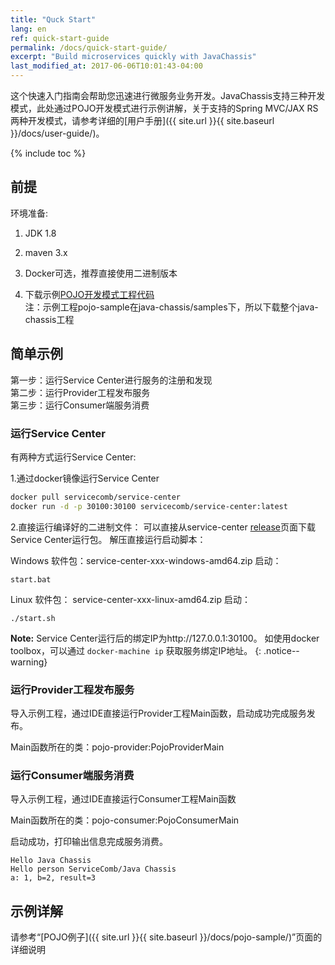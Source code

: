 ```yaml
---
title: "Quck Start"
lang: en
ref: quick-start-guide
permalink: /docs/quick-start-guide/
excerpt: "Build microservices quickly with JavaChassis"
last_modified_at: 2017-06-06T10:01:43-04:00
---
```


这个快速入门指南会帮助您迅速进行微服务业务开发。JavaChassis支持三种开发模式，此处通过POJO开发模式进行示例讲解，关于支持的Spring MVC/JAX RS两种开发模式，请参考详细的[用户手册]({{ site.url }}{{ site.baseurl }}/docs/user-guide/)。

{% include toc %}

## 前提
环境准备:

1. JDK 1.8

2. maven 3.x

3. Docker可选，推荐直接使用二进制版本

4. 下载示例[POJO开发模式工程代码](https://github.com/ServiceComb/java-chassis/archive/master.zip)    
   注：示例工程pojo-sample在java-chassis/samples下，所以下载整个java-chassis工程

## 简单示例

第一步：运行Service Center进行服务的注册和发现  
第二步：运行Provider工程发布服务  
第三步：运行Consumer端服务消费  

### 运行Service Center

有两种方式运行Service Center:

1.通过docker镜像运行Service Center

```bash
docker pull servicecomb/service-center
docker run -d -p 30100:30100 servicecomb/service-center:latest
```

2.直接运行编译好的二进制文件：
可以直接从service-center [release](https://github.com/servicecomb/service-center/releases/)页面下载Service Center运行包。
解压直接运行启动脚本：

Windows
软件包：service-center-xxx-windows-amd64.zip
启动：
```
start.bat
```

Linux
软件包： service-center-xxx-linux-amd64.zip
启动：
```
./start.sh
```

**Note:** Service Center运行后的绑定IP为http://127.0.0.1:30100。
如使用docker toolbox，可以通过 ```docker-machine ip``` 获取服务绑定IP地址。
{: .notice--warning}

### 运行Provider工程发布服务

导入示例工程，通过IDE直接运行Provider工程Main函数，启动成功完成服务发布。  

Main函数所在的类：pojo-provider:PojoProviderMain

### 运行Consumer端服务消费

导入示例工程，通过IDE直接运行Consumer工程Main函数   

Main函数所在的类：pojo-consumer:PojoConsumerMain    

启动成功，打印输出信息完成服务消费。

```
Hello Java Chassis 
Hello person ServiceComb/Java Chassis 
a: 1, b=2, result=3
```  

## 示例详解

请参考“[POJO例子]({{ site.url }}{{ site.baseurl }}/docs/pojo-sample/)”页面的详细说明  

